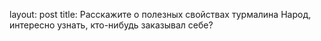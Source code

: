 layout: post
title: Расскажите о полезных свойствах турмалина
Народ, интересно узнать, кто-нибудь заказывал себе?

